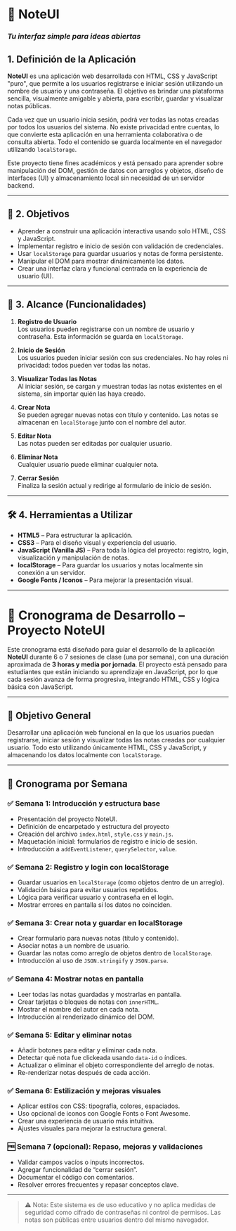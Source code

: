 # 📝 NoteUI
### _Tu interfaz simple para ideas abiertas_

## 1. Definición de la Aplicación

**NoteUI** es una aplicación web desarrollada con HTML, CSS y JavaScript "puro", que permite a los usuarios registrarse e iniciar sesión utilizando un nombre de usuario y una contraseña. El objetivo es brindar una plataforma sencilla, visualmente amigable y abierta, para escribir, guardar y visualizar notas públicas.

Cada vez que un usuario inicia sesión, podrá ver todas las notas creadas por todos los usuarios del sistema. No existe privacidad entre cuentas, lo que convierte esta aplicación en una herramienta colaborativa o de consulta abierta. Todo el contenido se guarda localmente en el navegador utilizando `localStorage`.

Este proyecto tiene fines académicos y está pensado para aprender sobre manipulación del DOM, gestión de datos con arreglos y objetos, diseño de interfaces (UI) y almacenamiento local sin necesidad de un servidor backend.

---

## 🎯 2. Objetivos

- Aprender a construir una aplicación interactiva usando solo HTML, CSS y JavaScript.
- Implementar registro e inicio de sesión con validación de credenciales.
- Usar `localStorage` para guardar usuarios y notas de forma persistente.
- Manipular el DOM para mostrar dinámicamente los datos.
- Crear una interfaz clara y funcional centrada en la experiencia de usuario (UI).

---

## 🚀 3. Alcance (Funcionalidades)

1. **Registro de Usuario**  
   Los usuarios pueden registrarse con un nombre de usuario y contraseña. Esta información se guarda en `localStorage`.

2. **Inicio de Sesión**  
   Los usuarios pueden iniciar sesión con sus credenciales. No hay roles ni privacidad: todos pueden ver todas las notas.

3. **Visualizar Todas las Notas**  
   Al iniciar sesión, se cargan y muestran todas las notas existentes en el sistema, sin importar quién las haya creado.

4. **Crear Nota**  
   Se pueden agregar nuevas notas con título y contenido. Las notas se almacenan en `localStorage` junto con el nombre del autor.

5. **Editar Nota**  
   Las notas pueden ser editadas por cualquier usuario.

6. **Eliminar Nota**  
   Cualquier usuario puede eliminar cualquier nota.

7. **Cerrar Sesión**  
   Finaliza la sesión actual y redirige al formulario de inicio de sesión.

---

## 🛠️ 4. Herramientas a Utilizar

- **HTML5** – Para estructurar la aplicación.
- **CSS3** – Para el diseño visual y experiencia del usuario.
- **JavaScript (Vanilla JS)** – Para toda la lógica del proyecto: registro, login, visualización y manipulación de notas.
- **localStorage** – Para guardar los usuarios y notas localmente sin conexión a un servidor.
- **Google Fonts / Iconos** – Para mejorar la presentación visual.

---

# 📅 Cronograma de Desarrollo – Proyecto NoteUI

Este cronograma está diseñado para guiar el desarrollo de la aplicación **NoteUI** durante 6 o 7 sesiones de clase (una por semana), con una duración aproximada de **3 horas y media por jornada**. El proyecto está pensado para estudiantes que están iniciando su aprendizaje en JavaScript, por lo que cada sesión avanza de forma progresiva, integrando HTML, CSS y lógica básica con JavaScript.

---

## 🧠 Objetivo General

Desarrollar una aplicación web funcional en la que los usuarios puedan registrarse, iniciar sesión y visualizar todas las notas creadas por cualquier usuario. Todo esto utilizando únicamente HTML, CSS y JavaScript, y almacenando los datos localmente con `localStorage`.

---

## 📌 Cronograma por Semana

### ✅ Semana 1: Introducción y estructura base
- Presentación del proyecto NoteUI.
- Definición de encarpetado y estructura del proyecto
- Creación del archivo `index.html`, `style.css` y `main.js`.
- Maquetación inicial: formularios de registro e inicio de sesión.
- Introducción a `addEventListener`, `querySelector`, `value`.

### ✅ Semana 2: Registro y login con localStorage
- Guardar usuarios en `localStorage` (como objetos dentro de un arreglo).
- Validación básica para evitar usuarios repetidos.
- Lógica para verificar usuario y contraseña en el login.
- Mostrar errores en pantalla si los datos no coinciden.

### ✅ Semana 3: Crear nota y guardar en localStorage
- Crear formulario para nuevas notas (título y contenido).
- Asociar notas a un nombre de usuario.
- Guardar las notas como arreglo de objetos dentro de `localStorage`.
- Introducción al uso de `JSON.stringify` y `JSON.parse`.

### ✅ Semana 4: Mostrar notas en pantalla
- Leer todas las notas guardadas y mostrarlas en pantalla.
- Crear tarjetas o bloques de notas con `innerHTML`.
- Mostrar el nombre del autor en cada nota.
- Introducción al renderizado dinámico del DOM.

### ✅ Semana 5: Editar y eliminar notas
- Añadir botones para editar y eliminar cada nota.
- Detectar qué nota fue clickeada usando `data-id` o índices.
- Actualizar o eliminar el objeto correspondiente del arreglo de notas.
- Re-renderizar notas después de cada acción.

### ✅ Semana 6: Estilización y mejoras visuales
- Aplicar estilos con CSS: tipografía, colores, espaciados.
- Uso opcional de iconos con Google Fonts o Font Awesome.
- Crear una experiencia de usuario más intuitiva.
- Ajustes visuales para mejorar la estructura general.

### 🆓 Semana 7 (opcional): Repaso, mejoras y validaciones
- Validar campos vacíos o inputs incorrectos.
- Agregar funcionalidad de “cerrar sesión”.
- Documentar el código con comentarios.
- Resolver errores frecuentes y repasar conceptos clave.

---

> ⚠️ Nota: Este sistema es de uso educativo y no aplica medidas de seguridad como cifrado de contraseñas ni control de permisos. Las notas son públicas entre usuarios dentro del mismo navegador.

